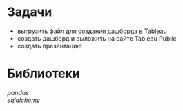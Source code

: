 # Задачи

- выгрузить файл для создания дашборда в Tableau
- создать дашборд и выложить на сайте Tableau Public
- создать презентацию

# Библиотеки

*pandas*
<br>
*sqlalchemy*
